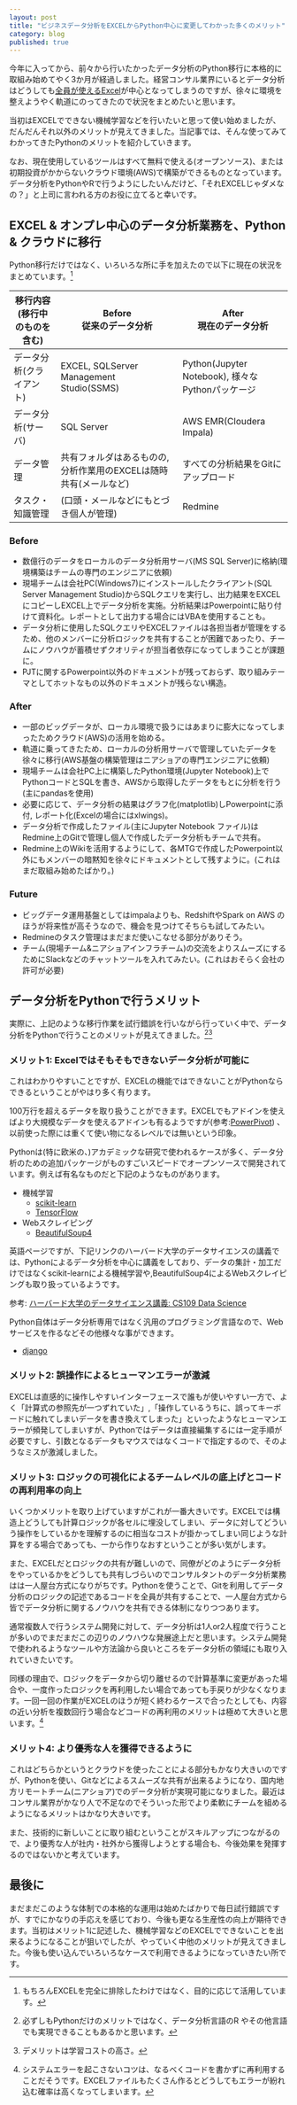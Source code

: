 ```yaml
---
layout: post
title: "ビジネスデータ分析をEXCELからPython中心に変更してわかった多くのメリット"
category: blog
published: true
---
```



今年に入ってから、前々から行いたかったデータ分析のPython移行に本格的に取組み始めてやく3か月が経過しました。経営コンサル業界にいるとデータ分析はどうしても[全員が使えるExcel](/excel-shortcuts)が中心となってしまうのですが、徐々に環境を整えようやく軌道にのってきたので状況をまとめたいと思います。

当初はEXCELでできない機械学習などを行いたいと思って使い始めましたが、だんだんそれ以外のメリットが見えてきました。当記事では、そんな使ってみてわかってきたPythonのメリットを紹介していきます。

なお、現在使用しているツールはすべて無料で使える(オープンソース)、または初期投資がかからないクラウド環境(AWS)で構築ができるものとなっています。データ分析をPythonやRで行うようにしたいんだけど、「それEXCELじゃダメなの？」と上司に言われる方のお役に立てると幸いです。

## EXCEL & オンプレ中心のデータ分析業務を、Python & クラウドに移行

Python移行だけではなく、いろいろな所に手を加えたので以下に現在の状況をまとめています。[^1]

[^1]: もちろんEXCELを完全に排除したわけではなく、目的に応じて活用しています。

|移行内容<br />(移行中のものを含む)|Before<br />従来のデータ分析| After<br />現在のデータ分析|
|---|---|---|
|データ分析(クライアント)| EXCEL, SQLServer Management Studio(SSMS)| Python(Jupyter Notebook), 様々なPythonパッケージ|
|データ分析(サーバ)| SQL Server | AWS EMR(Cloudera Impala) |
|データ管理| 共有フォルダはあるものの, 分析作業用のEXCELは随時共有(メールなど) | すべての分析結果をGitにアップロード |
|タスク・知識管理| (口頭・メールなどにもとづき個人が管理) | Redmine |



### Before
- 数億行のデータをローカルのデータ分析用サーバ(MS SQL Server)に格納(環境構築はチームの専門のエンジニアに依頼)
- 現場チームは会社PC(Windows7)にインストールしたクライアント(SQL Server Management Studio)からSQLクエリを実行し、出力結果をEXCELにコピーしEXCEL上でデータ分析を実施。分析結果はPowerpointに貼り付けて資料化。レポートとして出力する場合にはVBAを使用することも。
- データ分析に使用したSQLクエリやEXCELファイルは各担当者が管理をするため、他のメンバーに分析ロジックを共有することが困難であったり、チームにノウハウが蓄積せずクオリティが担当者依存になってしまうことが課題に。
- PJTに関するPowerpoint以外のドキュメントが残っておらず、取り組みテーマとしてホットなもの以外のドキュメントが残らない構造。

### After
- 一部のビッグデータが、ローカル環境で扱うにはあまりに膨大になってしまったためクラウド(AWS)の活用を始める。
- 軌道に乗ってきたため、ローカルの分析用サーバで管理していたデータを徐々に移行(AWS基盤の構築管理はニアショアの専門エンジニアに依頼) 
- 現場チームは会社PC上に構築したPython環境(Jupyter Notebook)上でPythonコードとSQLを書き、AWSから取得したデータをもとに分析を行う(主にpandasを使用)
- 必要に応じて、データ分析の結果はグラフ化(matplotlib)しPowerpointに添付, レポート化(Excelの場合にはxlwings)。
- データ分析で作成したファイル(主にJupyter Notebook ファイル)はRedmine上のGitで管理し個人で作成したデータ分析もチームで共有。
- Redmine上のWikiを活用するようにして、各MTGで作成したPowerpoint以外にもメンバーの暗黙知を徐々にドキュメントとして残すように。(これはまだ取組み始めたばかり。)

### Future

- ビッグデータ運用基盤としてはimpalaよりも、RedshiftやSpark on AWS のほうが将来性が高そうなので、機会を見つけてそちらも試してみたい。
- Redmineのタスク管理はまだまだ使いこなせる部分がありそう。
- チーム(現場チーム&ニアショアインフラチーム)の交流をよりスムーズにするためにSlackなどのチャットツールを入れてみたい。(これはおそらく会社の許可が必要)
 
## データ分析をPythonで行うメリット

実際に、上記のような移行作業を試行錯誤を行いながら行っていく中で、データ分析をPythonで行うことのメリットが見えてきました。[^2][^3]

[^2]: 必ずしもPythonだけのメリットではなく、データ分析言語のR やその他言語でも実現できることもあるかと思います。

[^3]: デメリットは学習コストの高さ。

### メリット1: Excelではそもそもできないデータ分析が可能に

これはわかりやすいことですが、EXCELの機能ではできないことがPythonならできるということがやはり多く有ります。

100万行を超えるデータを取り扱うことができます。EXCELでもアドインを使えばより大規模なデータを使えるアドインも有るようですが(参考:[PowerPivot](https://support.office.com/ja-jp/article/PowerPivot-%E3%82%A2%E3%83%89%E3%82%A4%E3%83%B3-a9c2c6e2-cc49-4976-a7d7-40896795d045))
、以前使った際には重くて使い物になるレベルでは無いという印象。

Pythonは(特に欧米の、)アカデミックな研究で使われるケースが多く、データ分析のための追加パッケージがものすごいスピードでオープンソースで開発されています。例えば有名なものだと下記のようなものがあります。

- 機械学習
	- [scikit-learn](http://scikit-learn.org/stable/)
	- [TensorFlow](https://www.tensorflow.org/)
- Webスクレイピング
	- [BeautifulSoup4](http://www.crummy.com/software/BeautifulSoup/bs4/doc/)

英語ページですが、下記リンクのハーバード大学のデータサイエンスの講義では、Pythonによるデータ分析を中心に講義をしており、データの集計・加工だけではなくscikit-learnによる機械学習や,BeautifulSoup4によるWebスクレイピングも取り扱っているようです。

参考: [ハーバード大学のデータサイエンス講義: CS109 Data Science](http://cs109.github.io/2015/)

Python自体はデータ分析専用ではなく汎用のプログラミング言語なので、Webサービスを作るなどその他様々な事ができます。

- [django](http://djangoproject.jp/)

### メリット2: 誤操作によるヒューマンエラーが激減

EXCELは直感的に操作しやすいインターフェースで誰もが使いやすい一方で、よく「計算式の参照先が一つずれていた」,「操作しているうちに、誤ってキーボードに触れてしまいデータを書き換えてしまった」といったようなヒューマンエラーが頻発してしまいすが、Pythonではデータは直接編集するには一定手順が必要ですし、引数となるデータもマウスではなくコードで指定するので、そのようなミスが激減しました。

### メリット3: ロジックの可視化によるチームレベルの底上げとコードの再利用率の向上

いくつかメリットを取り上げていますがこれが一番大きいです。EXCELでは構造上どうしても計算ロジックが各セルに埋没してしまい、データに対してどういう操作をしているかを理解するのに相当なコストが掛かってしまい同じような計算をする場合であっても、一から作りなおすということが多い気がします。

また、EXCELだとロジックの共有が難しいので、同僚がどのようにデータ分析をやっているかをどうしても共有しづらいのでコンサルタントのデータ分析業務はは一人屋台方式になりがちです。Pythonを使うことで、Gitを利用してデータ分析のロジックの記述であるコードを全員が共有することで、一人屋台方式から皆でデータ分析に関するノウハウを共有できる体制になりつつあります。

通常複数人で行うシステム開発に対して、データ分析は1人or2人程度で行うことが多いのでまだまだこの辺りのノウハウな発展途上だと思います。システム開発で使われるようなツールや方法論から良いところをデータ分析の領域にも取り入れていきたいです。

同様の理由で、ロジックをデータから切り離せるので計算基準に変更があった場合や、一度作ったロジックを再利用したい場合であっても手戻りが少なくなります。一回一回の作業がEXCELのほうが短く終わるケースで合ったとしても、内容の近い分析を複数回行う場合などコードの再利用のメリットは極めて大きいと思います。[^4]

[^4]: システムエラーを起こさないコツは、なるべくコードを書かずに再利用することだそうです。EXCELファイルもたくさん作るとどうしてもエラーが紛れ込む確率は高くなってしまいます。

### メリット4: より優秀な人を獲得できるように

これはどちらかというとクラウドを使ったことによる部分もかなり大きいのですが、Pythonを使い、Gitなどによるスムーズな共有が出来るようになり、国内地方リモートチーム(ニアショア)でのデータ分析が実現可能になりました。最近はコンサル業界がかなり人で不足なのでそういった形でより柔軟にチームを組めるようになるメリットはかなり大きいです。

また、技術的に新しいことに取り組むということがスキルアップにつながるので、より優秀な人が社内・社外から獲得しようとする場合も、今後効果を発揮するのではないかと考えています。

## 最後に

まだまだこのような体制での本格的な運用は始めたばかりで毎日試行錯誤ですが、すでにかなりの手応えを感じており、今後も更なる生産性の向上が期待できます。当初はメリット1に記述した、機械学習などのEXCELでできないことを出来るようになることが狙いでしたが、やっていく中他のメリットが見えてきました。今後も使い込んでいろいろなケースで利用できるようになっていきたい所です。

